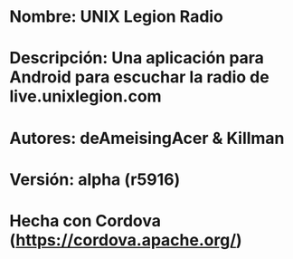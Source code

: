 

# Nombre: UNIX Legion Radio
# Descripción: Una aplicación para Android para escuchar la radio de live.unixlegion.com
# Autores: deAmeisingAcer & Killman
# Versión: alpha (r5916)
# Hecha con Cordova (https://cordova.apache.org/)
